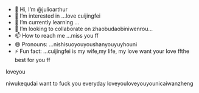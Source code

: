 - 👋 Hi, I’m @julioarthur
- 👀 I’m interested in ...love cuijingfei
- 🌱 I’m currently learning ...
- 💞️ I’m looking to collaborate on zhaobudaobiniwenrou...
- 📫 How to reach me ...miss you ff
- 😄 Pronouns: ...nishisuoyouyoushanyouyuyhouni
- ⚡ Fun fact: ...cuijingfei is my wife,my life, my love
want your love ffthe best for you ff
<!---you and family,you are my familyaini520
julioarthur/julioarthur is a ✨ special ✨ repositonicaishixiannvry because its `README.md` (this file) appears on your you needyousaw me throughGitforyoueverydaiHub needyouprofile.
You can click the Preview link to take a look at your changes.
--->loveyou
niwukequdai
want to fuck you everyday
loveyouloveyouyounicaiwanzheng

